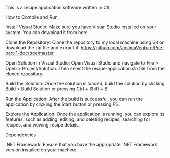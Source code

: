 This is a recipe application software written in C#.

How to Compile and Run

Install Visual Studio: Make sure you have Visual Studio installed on your system. You can download it from here.

Clone the Repository: Clone the repository to my local machine using Git or download the zip file and extract it.
https://github.com/JoshuaVenture/Poe-part-1-doc/tree/master


Open Solution in Visual Studio: Open Visual Studio and navigate to File > Open > Project/Solution. Then select the recipe-application.sln file from the cloned repository.

Build the Solution: Once the solution is loaded, build the solution by clicking Build > Build Solution or pressing Ctrl + Shift + B.

Run the Application: After the build is successful, you can run the application by clicking the Start button or pressing F5.

Explore the Application: Once the application is running, you can explore its features, such as adding, editing, and deleting recipes, searching for recipes, and viewing recipe details.

Dependencies

.NET Framework: Ensure that you have the appropriate .NET Framework version installed on your machine.
